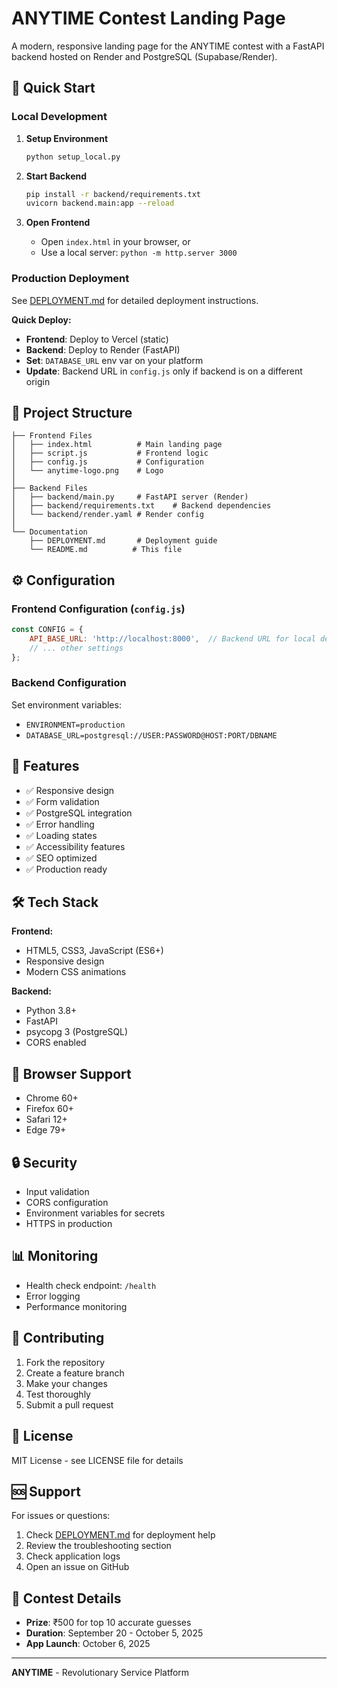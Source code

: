 # ANYTIME Contest Landing Page

A modern, responsive landing page for the ANYTIME contest with a FastAPI backend hosted on Render and PostgreSQL (Supabase/Render).

## 🚀 Quick Start

### Local Development

1. **Setup Environment**
   ```bash
   python setup_local.py
   ```

2. **Start Backend**
   ```bash
   pip install -r backend/requirements.txt
   uvicorn backend.main:app --reload
   ```

3. **Open Frontend**
   - Open `index.html` in your browser, or
   - Use a local server: `python -m http.server 3000`

### Production Deployment

See [DEPLOYMENT.md](DEPLOYMENT.md) for detailed deployment instructions.

**Quick Deploy:**
- **Frontend**: Deploy to Vercel (static)
- **Backend**: Deploy to Render (FastAPI)
- **Set**: `DATABASE_URL` env var on your platform
- **Update**: Backend URL in `config.js` only if backend is on a different origin

## 📁 Project Structure

```
├── Frontend Files
│   ├── index.html          # Main landing page
│   ├── script.js           # Frontend logic
│   ├── config.js           # Configuration
│   └── anytime-logo.png    # Logo
│
├── Backend Files
│   ├── backend/main.py     # FastAPI server (Render)
│   ├── backend/requirements.txt    # Backend dependencies
│   └── backend/render.yaml # Render config
│
└── Documentation
    ├── DEPLOYMENT.md       # Deployment guide
    └── README.md          # This file
```

## ⚙️ Configuration

### Frontend Configuration (`config.js`)
```javascript
const CONFIG = {
    API_BASE_URL: 'http://localhost:8000',  // Backend URL for local dev; '/api' on Vercel
    // ... other settings
};
```

### Backend Configuration
Set environment variables:
- `ENVIRONMENT=production`
- `DATABASE_URL=postgresql://USER:PASSWORD@HOST:PORT/DBNAME`

## 🔧 Features

- ✅ Responsive design
- ✅ Form validation
- ✅ PostgreSQL integration
- ✅ Error handling
- ✅ Loading states
- ✅ Accessibility features
- ✅ SEO optimized
- ✅ Production ready

## 🛠️ Tech Stack

**Frontend:**
- HTML5, CSS3, JavaScript (ES6+)
- Responsive design
- Modern CSS animations

**Backend:**
- Python 3.8+
- FastAPI
- psycopg 3 (PostgreSQL)
- CORS enabled

## 📱 Browser Support

- Chrome 60+
- Firefox 60+
- Safari 12+
- Edge 79+

## 🔒 Security

- Input validation
- CORS configuration
- Environment variables for secrets
- HTTPS in production

## 📊 Monitoring

- Health check endpoint: `/health`
- Error logging
- Performance monitoring

## 🤝 Contributing

1. Fork the repository
2. Create a feature branch
3. Make your changes
4. Test thoroughly
5. Submit a pull request

## 📄 License

MIT License - see LICENSE file for details

## 🆘 Support

For issues or questions:
1. Check [DEPLOYMENT.md](DEPLOYMENT.md) for deployment help
2. Review the troubleshooting section
3. Check application logs
4. Open an issue on GitHub

## 🎯 Contest Details

- **Prize**: ₹500 for top 10 accurate guesses
- **Duration**: September 20 - October 5, 2025
- **App Launch**: October 6, 2025

---

**ANYTIME** - Revolutionary Service Platform
